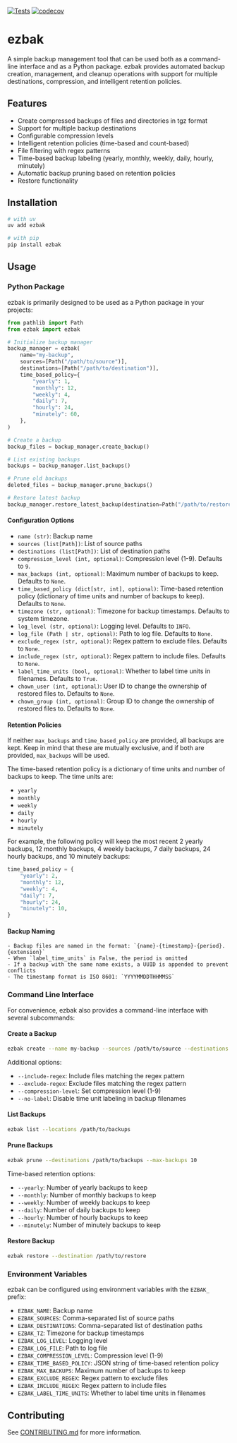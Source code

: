 [![Tests](https://github.com/natelandau/ezbak/actions/workflows/test.yml/badge.svg)](https://github.com/natelandau/ezbak/actions/workflows/test.yml) [![codecov](https://codecov.io/gh/natelandau/ezbak/graph/badge.svg?token=lR581iFOIE)](https://codecov.io/gh/natelandau/ezbak)

# ezbak

A simple backup management tool that can be used both as a command-line interface and as a Python package. ezbak provides automated backup creation, management, and cleanup operations with support for multiple destinations, compression, and intelligent retention policies.

## Features

-   Create compressed backups of files and directories in tgz format
-   Support for multiple backup destinations
-   Configurable compression levels
-   Intelligent retention policies (time-based and count-based)
-   File filtering with regex patterns
-   Time-based backup labeling (yearly, monthly, weekly, daily, hourly, minutely)
-   Automatic backup pruning based on retention policies
-   Restore functionality

## Installation

```bash
# with uv
uv add ezbak

# with pip
pip install ezbak
```

## Usage

### Python Package

ezbak is primarily designed to be used as a Python package in your projects:

```python
from pathlib import Path
from ezbak import ezbak

# Initialize backup manager
backup_manager = ezbak(
    name="my-backup",
    sources=[Path("/path/to/source")],
    destinations=[Path("/path/to/destination")],
    time_based_policy={
        "yearly": 1,
        "monthly": 12,
        "weekly": 4,
        "daily": 7,
        "hourly": 24,
        "minutely": 60,
    },
)

# Create a backup
backup_files = backup_manager.create_backup()

# List existing backups
backups = backup_manager.list_backups()

# Prune old backups
deleted_files = backup_manager.prune_backups()

# Restore latest backup
backup_manager.restore_latest_backup(destination=Path("/path/to/restore"))
```

#### Configuration Options

-   `name (str)`: Backup name
-   `sources (list[Path])`: List of source paths
-   `destinations (list[Path])`: List of destination paths
-   `compression_level (int, optional)`: Compression level (1-9). Defaults to `9`.
-   `max_backups (int, optional)`: Maximum number of backups to keep. Defaults to `None`.
-   `time_based_policy (dict[str, int], optional)`: Time-based retention policy (dictionary of time units and number of backups to keep). Defaults to `None`.
-   `timezone (str, optional)`: Timezone for backup timestamps. Defaults to system timezone.
-   `log_level (str, optional)`: Logging level. Defaults to `INFO`.
-   `log_file (Path | str, optional)`: Path to log file. Defaults to `None`.
-   `exclude_regex (str, optional)`: Regex pattern to exclude files. Defaults to `None`.
-   `include_regex (str, optional)`: Regex pattern to include files. Defaults to `None`.
-   `label_time_units (bool, optional)`: Whether to label time units in filenames. Defaults to `True`.
-   `chown_user (int, optional)`: User ID to change the ownership of restored files to. Defaults to `None`.
-   `chown_group (int, optional)`: Group ID to change the ownership of restored files to. Defaults to `None`.

#### Retention Policies

If neither `max_backups` and `time_based_policy` are provided, all backups are kept. Keep in mind that these are mutually exclusive, and if both are provided, `max_backups` will be used.

The time-based retention policy is a dictionary of time units and number of backups to keep. The time units are:

-   `yearly`
-   `monthly`
-   `weekly`
-   `daily`
-   `hourly`
-   `minutely`

For example, the following policy will keep the most recent 2 yearly backups, 12 monthly backups, 4 weekly backups, 7 daily backups, 24 hourly backups, and 10 minutely backups:

```python
time_based_policy = {
    "yearly": 2,
    "monthly": 12,
    "weekly": 4,
    "daily": 7,
    "hourly": 24,
    "minutely": 10,
}
```

#### Backup Naming

    - Backup files are named in the format: `{name}-{timestamp}-{period}.{extension}`
    - When `label_time_units` is False, the period is omitted
    - If a backup with the same name exists, a UUID is appended to prevent conflicts
    - The timestamp format is ISO 8601: `YYYYMMDDTHHMMSS`

### Command Line Interface

For convenience, ezbak also provides a command-line interface with several subcommands:

#### Create a Backup

```bash
ezbak create --name my-backup --sources /path/to/source --destinations /path/to/destination
```

Additional options:

-   `--include-regex`: Include files matching the regex pattern
-   `--exclude-regex`: Exclude files matching the regex pattern
-   `--compression-level`: Set compression level (1-9)
-   `--no-label`: Disable time unit labeling in backup filenames

#### List Backups

```bash
ezbak list --locations /path/to/backups
```

#### Prune Backups

```bash
ezbak prune --destinations /path/to/backups --max-backups 10
```

Time-based retention options:

-   `--yearly`: Number of yearly backups to keep
-   `--monthly`: Number of monthly backups to keep
-   `--weekly`: Number of weekly backups to keep
-   `--daily`: Number of daily backups to keep
-   `--hourly`: Number of hourly backups to keep
-   `--minutely`: Number of minutely backups to keep

#### Restore Backup

```bash
ezbak restore --destination /path/to/restore
```

### Environment Variables

ezbak can be configured using environment variables with the `EZBAK_` prefix:

-   `EZBAK_NAME`: Backup name
-   `EZBAK_SOURCES`: Comma-separated list of source paths
-   `EZBAK_DESTINATIONS`: Comma-separated list of destination paths
-   `EZBAK_TZ`: Timezone for backup timestamps
-   `EZBAK_LOG_LEVEL`: Logging level
-   `EZBAK_LOG_FILE`: Path to log file
-   `EZBAK_COMPRESSION_LEVEL`: Compression level (1-9)
-   `EZBAK_TIME_BASED_POLICY`: JSON string of time-based retention policy
-   `EZBAK_MAX_BACKUPS`: Maximum number of backups to keep
-   `EZBAK_EXCLUDE_REGEX`: Regex pattern to exclude files
-   `EZBAK_INCLUDE_REGEX`: Regex pattern to include files
-   `EZBAK_LABEL_TIME_UNITS`: Whether to label time units in filenames

## Contributing

See [CONTRIBUTING.md](CONTRIBUTING.md) for more information.
